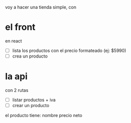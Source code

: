 voy a hacer una tienda simple, con

# el front

en react

- [ ] lista los productos con el precio formateado (ej: $5990)
- [ ] crea un producto

# la api
con 2 rutas

- [ ] listar productos + iva
- [ ] crear un producto

el producto tiene:
nombre
precio neto

